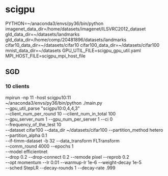 # scigpu
PYTHON=~/anaconda3/envs/py36/bin/python
imagenet_data_dir=/home/datasets/imagenet/ILSVRC2012_dataset
gld_data_dir=~/datasets/landmarks
gld_data_dir=/home/comp/20481896/datasets/landmarks
cifar10_data_dir=~/datasets/cifar10
cifar100_data_dir=~/datasets/cifar100
mnist_data_dir=~/datasets
GPU_UTIL_FILE=scigpu_gpu_util.yaml
MPI_HOST_FILE=scigpu_mpi_host_file


## SGD
### 10 clients

mpirun -np 11 -host scigpu10:11 \
    ~/anaconda3/envs/py36/bin/python ./main.py \
    --gpu_util_parse "scigpu10:0,4,4,3" \
    --client_num_per_round 10 --client_num_in_total 100 \
    --gpu_server_num 1 --gpu_num_per_server 1 --ci 0 \
    --frequency_of_the_test 10 \
    --dataset cifar100 --data_dir ~/datasets/cifar100 --partition_method hetero --partition_alpha 0.1 \
    --if-timm-dataset -b 32  --data_transform FLTransform \
    --comm_round 4000  --epochs 1 \
    --model efficientnet \
    --drop 0.2 --drop-connect 0.2 --remode pixel --reprob 0.2 \
    --opt momentum --lr 0.01 --warmup-lr 1e-6 --weight-decay 1e-5 \
    --sched StepLR --decay-rounds 1 --decay-rate .999

